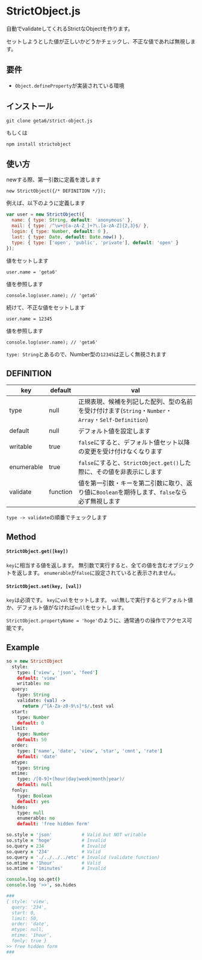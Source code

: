 # StrictObject.js

自動でvalidateしてくれるStrictなObjectを作ります。

セットしようとした値が正しいかどうかチェックし、不正な値であれば無視します。

## 要件

* `Object.defineProperty`が実装されている環境

## インストール

    git clone geta6/strict-object.js

  もしくは

    npm install strictobject

## 使い方

  newする際、第一引数に定義を渡します

	new StrictObject({/* DEFINITION */});

  例えば、以下のように定義します

```js
var user = new StrictObject({
  name: { type: String, default: 'anonymous' },
  mail: { type: /^\w+@[a-zA-Z_]+?\.[a-zA-Z]{2,3}$/ },
  login: { type: Number, default: 0 },
  last: { type: Date, default: Date.now() },
  type: { type: ['open', 'public', 'private'], default: 'open' }
});
```

  値をセットします

	user.name = 'geta6'

  値を参照します

	console.log(user.name); // 'geta6'

  続けて、不正な値をセットします

	user.name = 12345

  値を参照します

	console.log(user.name); // 'geta6'

  `type: String`とあるので、Number型の`12345`は正しく無視されます

## DEFINITION

key        | default  | val
-----------|----------|-----
type       | null     | 正規表現、候補を列記した配列、型の名前を受け付けます(`String`・`Number`・`Array`・`Self-Definition`)
default    | null     | デフォルト値を設定します
writable   | true     | `false`にすると、デフォルト値セット以降の変更を受け付けなくなります
enumerable | true     | `false`にすると、`StrictObject.get()`した際に、その値を非表示にします
validate   | function | 値を第一引数・キーを第二引数に取り、返り値に`Boolean`を期待します、`false`なら必ず無視します

`type -> validate`の順番でチェックします

## Method

#### `StrictObject.get([key])`

`key`に相当する値を返します。
無引数で実行すると、全ての値を含むオブジェクトを返します。
`enumerable`が`false`に設定されていると表示されません。

#### `StrictObject.set(key, [val])`

`key`は必須です。
`key`に`val`をセットします。
`val`無しで実行するとデフォルト値か、デフォルト値がなければ`null`をセットします。

`StrictObject.propertyName = 'hoge'`のように、通常通りの操作でアクセス可能です。

## Example

```coffee
so = new StrictObject
  style:
    type: ['view', 'json', 'feed']
    default: 'view'
    writable: no
  query:
    type: String
    validate: (val) ->
      return /^[A-Za-z0-9\s]*$/.test val
  start:
    type: Number
    default: 0
  limit:
    type: Number
    default: 50
  order:
    type: ['name', 'date', 'view', 'star', 'cmnt', 'rate']
    default: 'date'
  mtype:
    type: String
  mtime:
    type: /[0-9]+(hour|day|week|month|year)/
    default: null
  fonly:
    type: Boolean
    default: yes
  hides:
    type: null
    enumerable: no
    default: 'free hidden form'

so.style = 'json'           # Valid but NOT writable
so.style = 'hoge'           # Invalid
so.query = 234              # Invalid
so.query = '234'            # Valid
so.query = './../../../etc' # Invalid (validate function)
so.mtime = '1hour'          # Valid
so.mtime = '1minutes'       # Invalid

console.log so.get()
console.log '>>', so.hides

###
{ style: 'view',
  query: '234',
  start: 0,
  limit: 50,
  order: 'date',
  mtype: null,
  mtime: '1hour',
  fonly: true }
>> free hidden form
###
```
